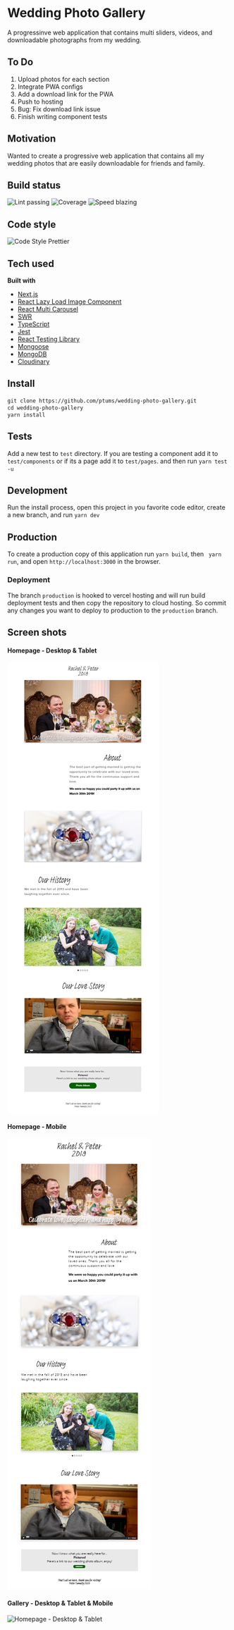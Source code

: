 # Wedding Photo Gallery

A progressinve web application that contains multi sliders, videos, and downloadable photographs from my wedding.

## To Do

1. Upload photos for each section
2. Integrate PWA configs
3. Add a download link for the PWA
4. Push to hosting
5. Bug: Fix download link issue
6. Finish writing component tests

## Motivation

Wanted to create a progressive web application that contains all my wedding photos that are easily downloadable for friends and family.

## Build status

![Lint passing](https://camo.githubusercontent.com/df0f65b2d0e7a0448dd50abbc3b4364dc971533f/68747470733a2f2f696d672e736869656c64732e696f2f6769746875622f776f726b666c6f772f7374617475732f70726574746965722f70726574746965722f4c696e743f6c6162656c3d4c696e74267374796c653d666c61742d737175617265)
![Coverage](https://camo.githubusercontent.com/facfcb6afd684d2c9701c7d6add65f391fdf86fc/68747470733a2f2f696d672e736869656c64732e696f2f636f6465636f762f632f6769746875622f6477796c2f686170692d617574682d6a7774322e7376673f6d61784167653d32353932303030)
![Speed blazing](https://camo.githubusercontent.com/c0d653f4e211ffff68800215f80fb458e25ae6f0/68747470733a2f2f696d672e736869656c64732e696f2f62616467652f73706565642d626c617a696e672532302546302539462539342541352d627269676874677265656e2e7376673f7374796c653d666c61742d737175617265)

## Code style

![Code Style Prettier](https://camo.githubusercontent.com/687a8ae8d15f9409617d2cc5a30292a884f6813a/68747470733a2f2f696d672e736869656c64732e696f2f62616467652f636f64655f7374796c652d70726574746965722d6666363962342e7376673f7374796c653d666c61742d737175617265)

## Tech used

**Built with**

- [Next.js](https://nextjs.org/)
- [React Lazy Load Image Component](https://www.npmjs.com/package/react-lazy-load-image-component)
- [React Multi Carousel](https://w3js.com/react-multi-carousel)
- [SWR](https://github.com/vercel/swr)
- [TypeScript](https://www.typescriptlang.org/)
- [Jest](https://jestjs.io/)
- [React Testing Library](https://testing-library.com)
- [Mongoose](https://mongoosejs.com/)
- [MongoDB](https://www.mongodb.com/)
- [Cloudinary](https://cloudinary.com/)

## Install

```
git clone https://github.com/ptums/wedding-photo-gallery.git
cd wedding-photo-gallery
yarn install
```

## Tests

Add a new test to `test` directory. If you are testing a component add it to `test/components` or if its a page add it to `test/pages`. and then run `yarn test -u`

## Development

Run the install process, open this project in you favorite code editor, create a new branch, and run `yarn dev`

## Production

To create a production copy of this application run `yarn build`, then ` yarn run`, and open `http://localhost:3000` in the browser.

### Deployment

The branch `production` is hooked to vercel hosting and will run build deployment tests and then copy the repository to cloud hosting. So commit any changes you want to deploy to production to the `production` branch.

## Screen shots

#### Homepage - Desktop & Tablet

![Homepage - Desktop & Tablet](./docs/TumultyEverAfter-IpadDesktop-Home.png)

#### Homepage - Mobile

![Homepage - Desktop & Tablet](./docs/TumultyEverAfter-Mobile-Home.png)

#### Gallery - Desktop & Tablet & Mobile

![Homepage - Desktop & Tablet](./docs/TumultyEverAfter-IpadDesktop-Gallery.png)
